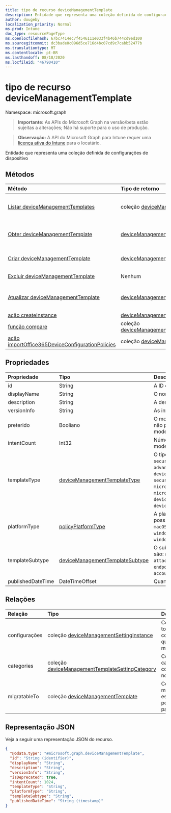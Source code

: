 ```yaml
---
title: tipo de recurso deviceManagementTemplate
description: Entidade que representa uma coleção definida de configurações de dispositivo
author: dougeby
localization_priority: Normal
ms.prod: Intune
doc_type: resourcePageType
ms.openlocfilehash: 67bc7414ec7f4546111e033f4b46b744cd9ed100
ms.sourcegitcommit: dc3bade0c096d5ce716d4bc07cd9c7cabb52477b
ms.translationtype: MT
ms.contentlocale: pt-BR
ms.lasthandoff: 08/18/2020
ms.locfileid: "46790410"
---
```

# <a name="devicemanagementtemplate-resource-type"></a>tipo de recurso deviceManagementTemplate

Namespace: microsoft.graph

> **Importante:** As APIs do Microsoft Graph na versão/beta estão sujeitas a alterações; Não há suporte para o uso de produção.

> **Observação:** A API do Microsoft Graph para Intune requer uma [licença ativa do Intune](https://go.microsoft.com/fwlink/?linkid=839381) para o locatário.

Entidade que representa uma coleção definida de configurações de dispositivo

## <a name="methods"></a>Métodos
|Método|Tipo de retorno|Descrição|
|:---|:---|:---|
|[Listar deviceManagementTemplates](../api/intune-deviceintent-devicemanagementtemplate-list.md)|coleção [deviceManagementTemplate](../resources/intune-deviceintent-devicemanagementtemplate.md)|Listar Propriedades e relações dos objetos [deviceManagementTemplate](../resources/intune-deviceintent-devicemanagementtemplate.md) .|
|[Obter deviceManagementTemplate](../api/intune-deviceintent-devicemanagementtemplate-get.md)|[deviceManagementTemplate](../resources/intune-deviceintent-devicemanagementtemplate.md)|Leia as propriedades e as relações do objeto [deviceManagementTemplate](../resources/intune-deviceintent-devicemanagementtemplate.md) .|
|[Criar deviceManagementTemplate](../api/intune-deviceintent-devicemanagementtemplate-create.md)|[deviceManagementTemplate](../resources/intune-deviceintent-devicemanagementtemplate.md)|Criar um novo objeto [deviceManagementTemplate](../resources/intune-deviceintent-devicemanagementtemplate.md) .|
|[Excluir deviceManagementTemplate](../api/intune-deviceintent-devicemanagementtemplate-delete.md)|Nenhum|Exclui [deviceManagementTemplate](../resources/intune-deviceintent-devicemanagementtemplate.md).|
|[Atualizar deviceManagementTemplate](../api/intune-deviceintent-devicemanagementtemplate-update.md)|[deviceManagementTemplate](../resources/intune-deviceintent-devicemanagementtemplate.md)|Atualiza as propriedades de um objeto [deviceManagementTemplate](../resources/intune-deviceintent-devicemanagementtemplate.md) .|
|[ação createInstance](../api/intune-deviceintent-devicemanagementtemplate-createinstance.md)|[deviceManagementIntent](../resources/intune-deviceintent-devicemanagementintent.md)|Ainda não documentado|
|[função compare](../api/intune-deviceintent-devicemanagementtemplate-compare.md)|coleção [deviceManagementSettingComparison](../resources/intune-deviceintent-devicemanagementsettingcomparison.md)|Ainda não documentado|
|[ação importOffice365DeviceConfigurationPolicies](../api/intune-deviceintent-devicemanagementtemplate-importoffice365deviceconfigurationpolicies.md)|coleção [deviceManagementIntent](../resources/intune-deviceintent-devicemanagementintent.md)|Ainda não documentado|

## <a name="properties"></a>Propriedades
|Propriedade|Tipo|Descrição|
|:---|:---|:---|
|id|String|A ID do modelo|
|displayName|String|O nome de exibição do modelo|
|description|String|A descrição do modelo|
|versionInfo|String|As informações de versão do modelo|
|preterido|Booliano|O modelo é preterido ou não. Os propósitos não podem ser criados a partir de um modelo preterido.|
|intentCount|Int32|Número de tentativas criadas a partir deste modelo.|
|templateType|[deviceManagementTemplateType](../resources/intune-deviceintent-devicemanagementtemplatetype.md)|O tipo do modelo. Os valores possíveis são: `securityBaseline`, `specializedDevices`, `advancedThreatProtectionSecurityBaseline`, `deviceConfiguration`, `custom`, `securityTemplate`, `microsoftEdgeSecurityBaseline`, `microsoftOffice365ProPlusSecurityBaseline`, `deviceCompliance`, `deviceConfigurationForOffice365`.|
|platformType|[policyPlatformType](../resources/intune-shared-policyplatformtype.md)|A plataforma do modelo. Os valores possíveis são: `android`, `androidForWork`, `iOS`, `macOS`, `windowsPhone81`, `windows81AndLater`, `windows10AndLater`, `androidWorkProfile`, `windows10XProfile`, `all`.|
|templateSubtype|[deviceManagementTemplateSubtype](../resources/intune-deviceintent-devicemanagementtemplatesubtype.md)|O subtipo do modelo. Os valores possíveis são: `none`, `firewall`, `diskEncryption`, `attackSurfaceReduction`, `endpointDetectionReponse`, `accountProtection`, `antivirus`.|
|publishedDateTime|DateTimeOffset|Quando o modelo foi publicado|

## <a name="relationships"></a>Relações
|Relação|Tipo|Descrição|
|:---|:---|:---|
|configurações|coleção [deviceManagementSettingInstance](../resources/intune-deviceintent-devicemanagementsettinginstance.md)|Coleção de todas as configurações que este modelo tem|
|categories|coleção [deviceManagementTemplateSettingCategory](../resources/intune-deviceintent-devicemanagementtemplatesettingcategory.md)|Conjunto de categorias de configuração no modelo|
|migratableTo|coleção [deviceManagementTemplate](../resources/intune-deviceintent-devicemanagementtemplate.md)|Conjunto de modelos que este modelo pode migrar para|

## <a name="json-representation"></a>Representação JSON
Veja a seguir uma representação JSON do recurso.
<!-- {
  "blockType": "resource",
  "keyProperty": "id",
  "@odata.type": "microsoft.graph.deviceManagementTemplate"
}
-->
``` json
{
  "@odata.type": "#microsoft.graph.deviceManagementTemplate",
  "id": "String (identifier)",
  "displayName": "String",
  "description": "String",
  "versionInfo": "String",
  "isDeprecated": true,
  "intentCount": 1024,
  "templateType": "String",
  "platformType": "String",
  "templateSubtype": "String",
  "publishedDateTime": "String (timestamp)"
}
```



